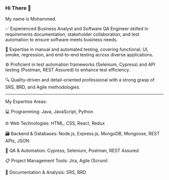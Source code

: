 ### Hi There 👋

My name is Mohammed.

✅ Experienced Business Analyst and Software QA Engineer skilled in requirements documentation, stakeholder collaboration, and test automation to ensure software meets business needs.

🧪 Expertise in manual and automated testing, covering functional, UI, smoke, regression, and end-to-end testing across diverse applications.

⚙️ Proficient in test automation frameworks (Selenium, Cypress) and API testing (Postman, REST Assured) to enhance test efficiency.

🔍 Quality-driven and detail-oriented professional with a strong grasp of SRS, BRD, and Agile methodologies.

---

My Expertise Areas:

💻 Programming: Java, JavaScript, Python

🌐 Web Technologies: HTML, CSS, React, Redux

🗃️ Backend & Databases: Node.js, Express.js, MongoDB, Mongoose, REST APIs, JSON

🧪 QA & Automation: Cypress, Selenium, Postman, REST Assured

📋 Project Management Tools: Jira, Agile (Scrum)

📝 Documentation & Analysis: SRS, BRD

